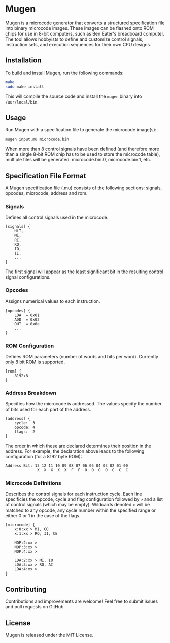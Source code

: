 # Mugen

Mugen is a microcode generator that converts a structured specification file into binary microcode images. These images can be flashed onto ROM chips for use in 8-bit computers, such as Ben Eater's breadboard computer. The tool allows hobbyists to define and customize control signals, instruction sets, and execution sequences for their own CPU designs.


## Installation

To build and install Mugen, run the following commands:

```sh
make
sudo make install
```

This will compile the source code and install the `mugen` binary into `/usr/local/bin`.

## Usage

Run Mugen with a specification file to generate the microcode image(s):

```sh
mugen input.mu microcode.bin
```

When more than 8 control signals have been defined (and therefore more than a single 8-bit ROM chip has to be used to store the microcode table), multiple files will be generated: microcode.bin.0, microcode.bin.1, etc.


## Specification File Format

A Mugen specification file (.mu) consists of the following sections: signals, opcodes, microcode, address and rom.

### Signals
Defines all control signals used in the microcode.

```
[signals] {
	HLT,
	MI,
	RI,
	RO,
	IO,
	II,
	...
}
```
The first signal will appear as the least significant bit in the resulting control signal configurations.

### Opcodes
Assigns numerical values to each instruction.

```
[opcodes] {
    LDA  = 0x01
    ADD  = 0x02
    OUT  = 0x0e
    ...
}
```

### ROM Configuration
Defines ROM parameters (number of words and bits per word). Currently only 8 bit ROM is supported.

```
[rom] {
    8192x8
}
```

### Address Breakdown
Specifies how the microcode is addressed. The values specify the number of bits used for each part of the address. 

```
[address] {
    cycle:  3
    opcode: 4
    flags:  2
}
```

The order in which these are declared determines their position in the address. For example, the declaration above leads to the following configuration (for a 8192 byte ROM):

``` 
Address Bit: 13 12 11 10 09 08 07 06 05 04 03 02 01 00 
              X  X  X  X  X  F  F  O  O  O  O  C  C  C
```

### Microcode Definitions
Describes the control signals for each instruction cycle. Each line specificies the opcode, cycle and flag configuration followed by `>` and a list of control signals (which may be empty). Wildcards denoted `x` will be matched to any opcode, any cycle number within the specified range or either 0 or 1 in the case of the flags.

```
[microcode] {
    x:0:xx > MI, CO
    x:1:xx > RO, II, CE
		
    NOP:2:xx >
    NOP:3:xx >
    NOP:4:xx >
		
    LDA:2:xx > MI, IO
    LDA:3:xx > RO, AI
    LDA:4:xx > 
}
```

## Contributing

Contributions and improvements are welcome! Feel free to submit issues and pull requests on GitHub.

## License

Mugen is released under the MIT License.

